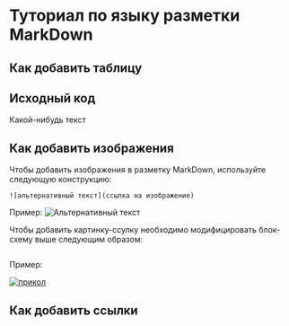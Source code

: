 # Туториал по языку разметки MarkDown

## Как добавить таблицу

## Исходный код

Какой-нибудь текст

## Как добавить изображения

Чтобы добавить изображения в разметку MarkDown, используйте следующую конструкцию:
``` 
![альтернативный текст](ссылка на изображение)
```
Пример:
![Альтернативный текст](https://phonoteka.org/uploads/posts/2022-04/1651180436_55-phonoteka-org-p-krasivie-oboi-gori-krasivo-79.jpg)

Чтобы добавить картинку-ссулку необходимо модифицировать блок-схему выше следующим образом:
```[![альтернативный текст](ссылка на изображение)](ссылка на изображение или страницу на которую перейдем, если кликнем по первому изображению)
```
Пример:

[![прикол](https://phonoteka.org/uploads/posts/2022-04/1651180436_55-phonoteka-org-p-krasivie-oboi-gori-krasivo-79.jpg)](https://klike.net/uploads/posts/2020-09/1601280513_14.jpg)
## Как добавить ссылки